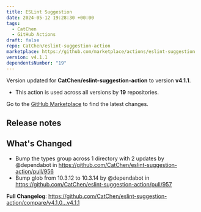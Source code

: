 ```yaml
---
title: ESLint Suggestion
date: 2024-05-12 19:28:30 +00:00
tags:
  - CatChen
  - GitHub Actions
draft: false
repo: CatChen/eslint-suggestion-action
marketplace: https://github.com/marketplace/actions/eslint-suggestion
version: v4.1.1
dependentsNumber: "19"
---
```



Version updated for **CatChen/eslint-suggestion-action** to version **v4.1.1**.
- This action is used across all versions by **19** repositories.

Go to the [GitHub Marketplace](https://github.com/marketplace/actions/eslint-suggestion) to find the latest changes.

## Release notes

## What's Changed
* Bump the types group across 1 directory with 2 updates by @dependabot in https://github.com/CatChen/eslint-suggestion-action/pull/956
* Bump glob from 10.3.12 to 10.3.14 by @dependabot in https://github.com/CatChen/eslint-suggestion-action/pull/957


**Full Changelog**: https://github.com/CatChen/eslint-suggestion-action/compare/v4.1.0...v4.1.1
